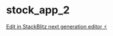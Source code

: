 # stock_app_2

[Edit in StackBlitz next generation editor ⚡️](https://stackblitz.com/~/github.com/Pinger2024/stock_app_2)
